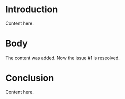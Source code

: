Introduction
=======
Content here.

Body
=======
The content was added. Now the issue #1 is reseolved.


Conclusion
=======
Content here.
